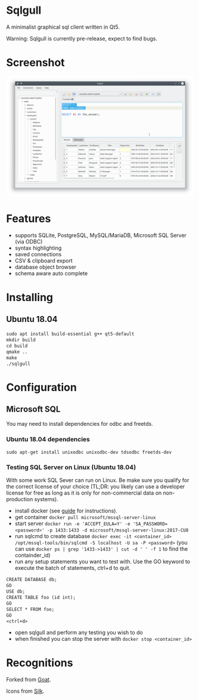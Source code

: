 # Sqlgull

A minimalist graphical sql client written in Qt5.

Warning: Sqlgull is currently pre-release, expect to find bugs.

# Screenshot

![screenshot](screenshot_main-window.png)

# Features

- supports SQLite, PostgreSQL, MySQL/MariaDB, Microsoft SQL Server (via ODBC)
- syntax highlighting
- saved connections
- CSV & clipboard export
- database object browser
- schema aware auto complete

# Installing

## Ubuntu 18.04

```
sudo apt install build-essential g++ qt5-default
mkdir build
cd build
qmake ..
make
./sqlgull
```
# Configuration

## Microsoft SQL

You may need to install dependencies for odbc and freetds.

### Ubuntu 18.04 dependencies

```
sudo apt-get install unixodbc unixodbc-dev tdsodbc freetds-dev
```

### Testing SQL Server on Linux (Ubuntu 18.04)

With some work SQL Sever can run on Linux. Be make sure you qualify for the correct license of your choice (TL;DR: you likely can use a developer license for free as long as it is only for non-commercial data on non-production systems).

- install docker (see [guide](https://www.digitalocean.com/community/tutorials/how-to-install-and-use-docker-on-ubuntu-18-04) for instructions).
- get container `docker pull microsoft/mssql-server-linux`
- start server `docker run -e 'ACCEPT_EULA=Y' -e 'SA_PASSWORD=<password>' -p 1433:1433 -d microsoft/mssql-server-linux:2017-CU8`
- run sqlcmd to create database `docker exec -it <container_id> /opt/mssql-tools/bin/sqlcmd -S localhost -U sa -P <password>`  (you can use `docker ps | grep '1433->1433' | cut -d ' ' -f 1` to find the containder_id)
- run any setup statements you want to test with. Use the GO keyword to execute the batch of statements, ctrl+d to quit.
```
CREATE DATABASE db;
GO
USE db;
CREATE TABLE foo (id int);
GO
SELECT * FROM foo;
GO
<ctrl+d>
```
- open sqlgull and perform any testing you wish to do
- when finished you can stop the server with `docker stop <container_id>`

# Recognitions

Forked from [Goat](https://github.com/mispp/goat).

Icons from [Silk](http://www.famfamfam.com/lab/icons/silk/).

